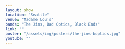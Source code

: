 ```yaml
---
layout: show
location: "Seattle"
venue: "Madame Lou's"
bands: "The Jins, Bad Optics, Black Ends"
link: ""
poster: "/assets/img/posters/the-jins-boptics.jpg"
youtube: ""
---
```



